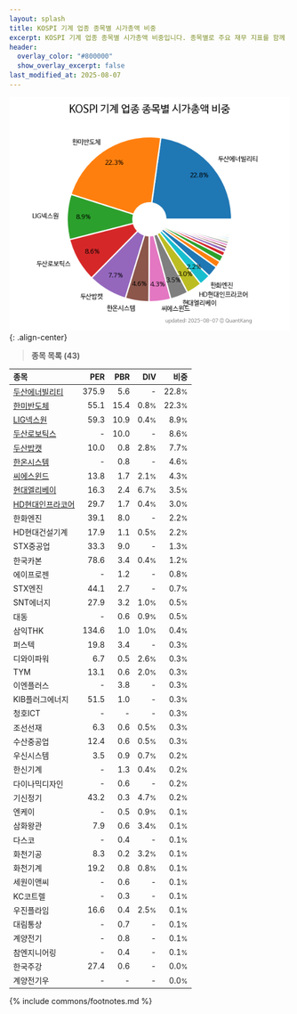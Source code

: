 ```yaml
---
layout: splash
title: KOSPI 기계 업종 종목별 시가총액 비중
excerpt: KOSPI 기계 업종 종목별 시가총액 비중입니다. 종목별로 주요 재무 지표를 함께 표시합니다.
header:
  overlay_color: "#800000"
  show_overlay_excerpt: false
last_modified_at: 2025-08-07
---
```



![KOSPI 기계 업종 종목별 시가총액 비중](/stats/sector/images/kospi_업종_기계_종목.png){: .align-center}


> **종목 목록 (43)**<a id="list"></a>

| **종목** | **PER** | **PBR** | **DIV** | **비중** |
| :------- | ------: | ------: | ------: | -------: |
| [두산에너빌리티](/034020/) | 375.9 | 5.6 | - | 22.8<small>%</small> |
| [한미반도체](/042700/) | 55.1 | 15.4 | 0.8<small>%</small> | 22.3<small>%</small> |
| [LIG넥스원](/079550/) | 59.3 | 10.9 | 0.4<small>%</small> | 8.9<small>%</small> |
| [두산로보틱스](/454910/) | - | 10.0 | - | 8.6<small>%</small> |
| [두산밥캣](/241560/) | 10.0 | 0.8 | 2.8<small>%</small> | 7.7<small>%</small> |
| [한온시스템](/018880/) | - | 0.8 | - | 4.6<small>%</small> |
| [씨에스윈드](/112610/) | 13.8 | 1.7 | 2.1<small>%</small> | 4.3<small>%</small> |
| [현대엘리베이](/017800/) | 16.3 | 2.4 | 6.7<small>%</small> | 3.5<small>%</small> |
| [HD현대인프라코어](/042670/) | 29.7 | 1.7 | 0.4<small>%</small> | 3.0<small>%</small> |
| 한화엔진 | 39.1 | 8.0 | - | 2.2<small>%</small> |
| HD현대건설기계 | 17.9 | 1.1 | 0.5<small>%</small> | 2.2<small>%</small> |
| STX중공업 | 33.3 | 9.0 | - | 1.3<small>%</small> |
| 한국카본 | 78.6 | 3.4 | 0.4<small>%</small> | 1.2<small>%</small> |
| 에이프로젠 | - | 1.2 | - | 0.8<small>%</small> |
| STX엔진 | 44.1 | 2.7 | - | 0.7<small>%</small> |
| SNT에너지 | 27.9 | 3.2 | 1.0<small>%</small> | 0.5<small>%</small> |
| 대동 | - | 0.6 | 0.9<small>%</small> | 0.5<small>%</small> |
| 삼익THK | 134.6 | 1.0 | 1.0<small>%</small> | 0.4<small>%</small> |
| 퍼스텍 | 19.8 | 3.4 | - | 0.3<small>%</small> |
| 디와이파워 | 6.7 | 0.5 | 2.6<small>%</small> | 0.3<small>%</small> |
| TYM | 13.1 | 0.6 | 2.0<small>%</small> | 0.3<small>%</small> |
| 이엔플러스 | - | 3.8 | - | 0.3<small>%</small> |
| KIB플러그에너지 | 51.5 | 1.0 | - | 0.3<small>%</small> |
| 청호ICT | - | - | - | 0.3<small>%</small> |
| 조선선재 | 6.3 | 0.6 | 0.5<small>%</small> | 0.3<small>%</small> |
| 수산중공업 | 12.4 | 0.6 | 0.5<small>%</small> | 0.3<small>%</small> |
| 우신시스템 | 3.5 | 0.9 | 0.7<small>%</small> | 0.2<small>%</small> |
| 한신기계 | - | 1.3 | 0.4<small>%</small> | 0.2<small>%</small> |
| 다이나믹디자인 | - | 0.6 | - | 0.2<small>%</small> |
| 기신정기 | 43.2 | 0.3 | 4.7<small>%</small> | 0.2<small>%</small> |
| 엔케이 | - | 0.5 | 0.9<small>%</small> | 0.1<small>%</small> |
| 삼화왕관 | 7.9 | 0.6 | 3.4<small>%</small> | 0.1<small>%</small> |
| 다스코 | - | 0.4 | - | 0.1<small>%</small> |
| 화천기공 | 8.3 | 0.2 | 3.2<small>%</small> | 0.1<small>%</small> |
| 화천기계 | 19.2 | 0.8 | 0.8<small>%</small> | 0.1<small>%</small> |
| 세원이앤씨 | - | 0.6 | - | 0.1<small>%</small> |
| KC코트렐 | - | 0.3 | - | 0.1<small>%</small> |
| 우진플라임 | 16.6 | 0.4 | 2.5<small>%</small> | 0.1<small>%</small> |
| 대림통상 | - | 0.7 | - | 0.1<small>%</small> |
| 계양전기 | - | 0.8 | - | 0.1<small>%</small> |
| 참엔지니어링 | - | 0.4 | - | 0.1<small>%</small> |
| 한국주강 | 27.4 | 0.6 | - | 0.0<small>%</small> |
| 계양전기우 | - | - | - | 0.0<small>%</small> |

{% include commons/footnotes.md %}